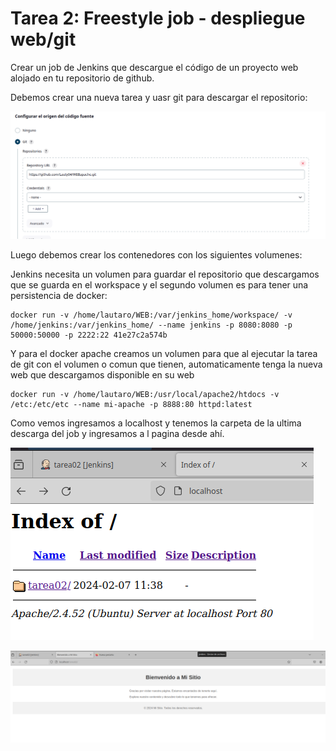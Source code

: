 # Tarea 2: Freestyle job - despliegue web/git

Crear un job de Jenkins que descargue el código de un proyecto web alojado en tu repositorio de github.

Debemos crear una nueva tarea y uasr git para descargar el repositorio:

![Texto alternativo](tarea2.imgs/01.png)


Luego debemos crear los contenedores con los siguientes volumenes:

Jenkins necesita un volumen para guardar el repositorio que descargamos que se guarda en  el workspace y el segundo volumen es para tener una persistencia de docker:


    docker run -v /home/lautaro/WEB:/var/jenkins_home/workspace/ -v /home/jenkins:/var/jenkins_home/ --name jenkins -p 8080:8080 -p 50000:50000 -p 2222:22 41e27c2a574b

Y para el docker apache creamos un volumen para que al ejecutar la tarea de git con el volumen o comun que tienen, automaticamente tenga la nueva web que descargamos disponible en su web

    docker run -v /home/lautaro/WEB:/usr/local/apache2/htdocs -v /etc:/etc/etc --name mi-apache -p 8888:80 httpd:latest

Como vemos ingresamos a localhost y tenemos la carpeta de la ultima descarga del job y ingresamos a l pagina desde ahí.


![Texto alternativo](tarea2.imgs/02.png)

![Texto alternativo](tarea2.imgs/03.png)
